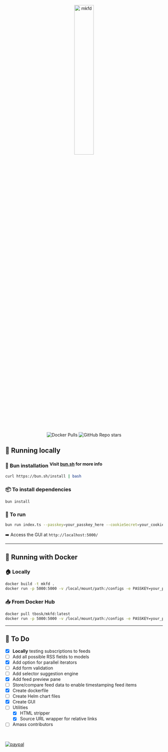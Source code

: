 <p align="center">
  <img src="https://user-images.githubusercontent.com/41713011/184979066-5ec001ec-bc72-4ed9-a18c-1fd2211edd76.png"
       alt="mkfd"
       height="35%"
       width="35%" /><br>
  <img alt="Docker Pulls" src="https://img.shields.io/docker/pulls/tbosk/mkfd">
  <img alt="GitHub Repo stars" src="https://img.shields.io/github/stars/tbosak/mkfd">
</p>

## 🏃 Running locally

### 🍞 Bun installation <sup>Visit [bun.sh](https://bun.sh/) for more info</sup>

```bash
curl https://bun.sh/install | bash
```

### 📦 To install dependencies

```bash
bun install
```

### 🚀 To run

```bash
bun run index.ts --passkey=your_passkey_here --cookieSecret=your_cookie_secret_here
```

➡️ Access the GUI at `http://localhost:5000/`

---

## 🐳 Running with Docker

### 🏠 Locally

```bash
docker build -t mkfd .
docker run -p 5000:5000 -v /local/mount/path:/configs -e PASSKEY=your_passkey -e COOKIE_SECRET=your_cookie_secret mkfd
```

### 📥 From Docker Hub

```bash
docker pull tbosk/mkfd:latest
docker run -p 5000:5000 -v /local/mount/path:/configs -e PASSKEY=your_passkey -e COOKIE_SECRET=your_cookie_secret tbosk/mkfd:latest
```

---

## 🔧 To Do

- [X] **Locally** testing subscriptions to feeds  
- [ ] Add all possible RSS fields to models  
- [X] Add option for parallel iterators  
- [ ] Add form validation  
- [ ] Add selector suggestion engine  
- [X] Add feed preview pane  
- [ ] Store/compare feed data to enable timestamping feed items  
- [X] Create dockerfile
- [ ] Create Helm chart files
- [X] Create GUI  
- [ ] Utilities  
  - [X] HTML stripper  
  - [X] Source URL wrapper for relative links  
- [ ] Amass contributors  

<br>

[![paypal](https://www.paypalobjects.com/en_US/i/btn/btn_donateCC_LG.gif)](https://www.paypal.com/cgi-bin/webscr?cmd=_s-xclick&hosted_button_id=V5LC4XTQDDE82&source=url)
